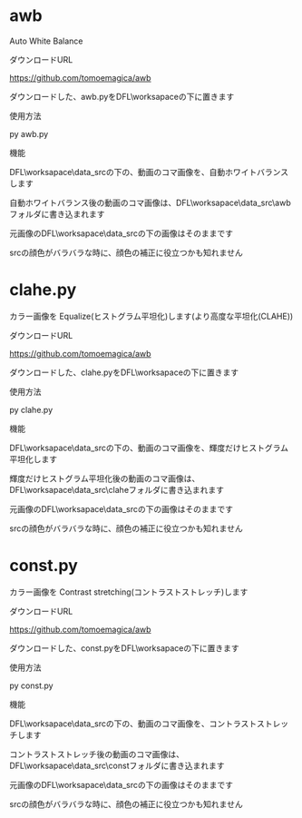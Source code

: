 # awb

Auto White Balance

ダウンロードURL

https://github.com/tomoemagica/awb

ダウンロードした、awb.pyをDFL\worksapaceの下に置きます


使用方法

py awb.py

機能

DFL\worksapace\data_srcの下の、動画のコマ画像を、自動ホワイトバランスします

自動ホワイトバランス後の動画のコマ画像は、DFL\worksapace\data_src\awbフォルダに書き込まれます

元画像のDFL\worksapace\data_srcの下の画像はそのままです

srcの顔色がバラバラな時に、顔色の補正に役立つかも知れません


# clahe.py

カラー画像を Equalize(ヒストグラム平坦化)します(より高度な平坦化(CLAHE))

ダウンロードURL

https://github.com/tomoemagica/awb

ダウンロードした、clahe.pyをDFL\worksapaceの下に置きます


使用方法

py clahe.py

機能

DFL\worksapace\data_srcの下の、動画のコマ画像を、輝度だけヒストグラム平坦化します

輝度だけヒストグラム平坦化後の動画のコマ画像は、DFL\worksapace\data_src\claheフォルダに書き込まれます

元画像のDFL\worksapace\data_srcの下の画像はそのままです

srcの顔色がバラバラな時に、顔色の補正に役立つかも知れません


# const.py

カラー画像を Contrast stretching(コントラストストレッチ)します

ダウンロードURL

https://github.com/tomoemagica/awb

ダウンロードした、const.pyをDFL\worksapaceの下に置きます


使用方法

py const.py

機能

DFL\worksapace\data_srcの下の、動画のコマ画像を、コントラストストレッチします

コントラストストレッチ後の動画のコマ画像は、DFL\worksapace\data_src\constフォルダに書き込まれます

元画像のDFL\worksapace\data_srcの下の画像はそのままです

srcの顔色がバラバラな時に、顔色の補正に役立つかも知れません


